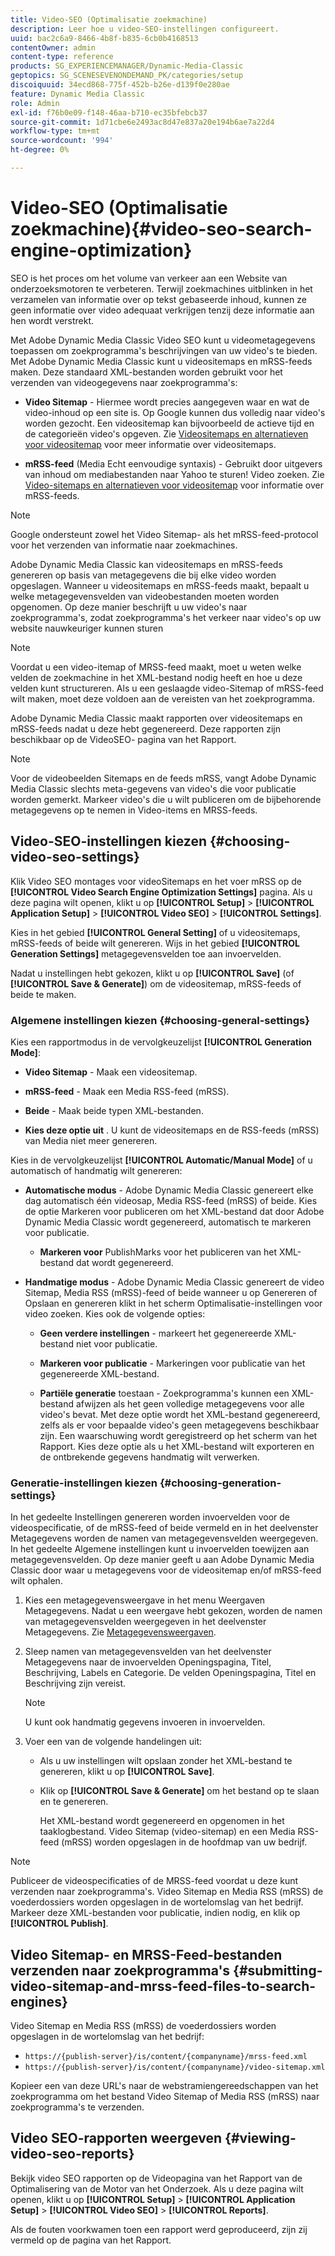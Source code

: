 ```yaml
---
title: Video-SEO (Optimalisatie zoekmachine)
description: Leer hoe u video-SEO-instellingen configureert.
uuid: bac2c6a9-8466-4b8f-b835-6cb0b4168513
contentOwner: admin
content-type: reference
products: SG_EXPERIENCEMANAGER/Dynamic-Media-Classic
geptopics: SG_SCENESEVENONDEMAND_PK/categories/setup
discoiquuid: 34ecd868-775f-452b-b26e-d139f0e280ae
feature: Dynamic Media Classic
role: Admin
exl-id: f76b0e09-f148-46aa-b710-ec35bfebcb37
source-git-commit: 1d71cbe6e2493ac8d47e837a20e194b6ae7a22d4
workflow-type: tm+mt
source-wordcount: '994'
ht-degree: 0%

---
```


# Video-SEO (Optimalisatie zoekmachine){#video-seo-search-engine-optimization}

SEO is het proces om het volume van verkeer aan een Website van onderzoeksmotoren te verbeteren. Terwijl zoekmachines uitblinken in het verzamelen van informatie over op tekst gebaseerde inhoud, kunnen ze geen informatie over video adequaat verkrijgen tenzij deze informatie aan hen wordt verstrekt.

Met Adobe Dynamic Media Classic Video SEO kunt u videometagegevens toepassen om zoekprogramma&#39;s beschrijvingen van uw video&#39;s te bieden. Met Adobe Dynamic Media Classic kunt u videositemaps en mRSS-feeds maken. Deze standaard XML-bestanden worden gebruikt voor het verzenden van videogegevens naar zoekprogramma&#39;s:

* **Video Sitemap**  - Hiermee wordt precies aangegeven waar en wat de video-inhoud op een site is. Op Google kunnen dus volledig naar video&#39;s worden gezocht. Een videositemap kan bijvoorbeeld de actieve tijd en de categorieën video&#39;s opgeven. Zie [Videositemaps en alternatieven voor videositemap](https://developers.google.com/search/docs/advanced/sitemaps/video-sitemaps?visit_id=637558394348624754-567115452&amp;rd=1) voor meer informatie over videositemaps.

* **mRSS-feed**  (Media Echt eenvoudige syntaxis) - Gebruikt door uitgevers van inhoud om mediabestanden naar Yahoo te sturen! Video zoeken. Zie [Video-sitemaps en alternatieven voor videositemap](https://developers.google.com/search/docs/advanced/sitemaps/video-sitemaps?visit_id=637558394348624754-567115452&amp;rd=1) voor informatie over mRSS-feeds.

>[!NOTE]
>
>Google ondersteunt zowel het Video Sitemap- als het mRSS-feed-protocol voor het verzenden van informatie naar zoekmachines.

Adobe Dynamic Media Classic kan videositemaps en mRSS-feeds genereren op basis van metagegevens die bij elke video worden opgeslagen. Wanneer u videositemaps en mRSS-feeds maakt, bepaalt u welke metagegevensvelden van videobestanden moeten worden opgenomen. Op deze manier beschrijft u uw video&#39;s naar zoekprogramma&#39;s, zodat zoekprogramma&#39;s het verkeer naar video&#39;s op uw website nauwkeuriger kunnen sturen

>[!NOTE]
>
>Voordat u een video-itemap of MRSS-feed maakt, moet u weten welke velden de zoekmachine in het XML-bestand nodig heeft en hoe u deze velden kunt structureren. Als u een geslaagde video-Sitemap of mRSS-feed wilt maken, moet deze voldoen aan de vereisten van het zoekprogramma.

Adobe Dynamic Media Classic maakt rapporten over videositemaps en mRSS-feeds nadat u deze hebt gegenereerd. Deze rapporten zijn beschikbaar op de VideoSEO- pagina van het Rapport.

>[!NOTE]
>
>Voor de videobeelden Sitemaps en de feeds mRSS, vangt Adobe Dynamic Media Classic slechts meta-gegevens van video&#39;s die voor publicatie worden gemerkt. Markeer video&#39;s die u wilt publiceren om de bijbehorende metagegevens op te nemen in Video-items en MRSS-feeds.

## Video-SEO-instellingen kiezen {#choosing-video-seo-settings}

Klik Video SEO montages voor videoSitemaps en het voer mRSS op de **[!UICONTROL Video Search Engine Optimization Settings]** pagina. Als u deze pagina wilt openen, klikt u op **[!UICONTROL Setup]** > **[!UICONTROL Application Setup]** > **[!UICONTROL Video SEO]** > **[!UICONTROL Settings]**.

Kies in het gebied **[!UICONTROL General Setting]** of u videositemaps, mRSS-feeds of beide wilt genereren. Wijs in het gebied **[!UICONTROL Generation Settings]** metagegevensvelden toe aan invoervelden.

Nadat u instellingen hebt gekozen, klikt u op **[!UICONTROL Save]** (of **[!UICONTROL Save & Generate]**) om de videositemap, mRSS-feeds of beide te maken.

### Algemene instellingen kiezen {#choosing-general-settings}

Kies een rapportmodus in de vervolgkeuzelijst **[!UICONTROL Generation Mode]**:

* **Video Sitemap**  - Maak een videositemap.

* **mRSS-feed**  - Maak een Media RSS-feed (mRSS).

* **Beide**  - Maak beide typen XML-bestanden.

* **Kies deze optie uit** . U kunt de videositemaps en de RSS-feeds (mRSS) van Media niet meer genereren.

Kies in de vervolgkeuzelijst **[!UICONTROL Automatic/Manual Mode]** of u automatisch of handmatig wilt genereren:

* **Automatische modus**  - Adobe Dynamic Media Classic genereert elke dag automatisch één videosap, Media RSS-feed (mRSS) of beide. Kies de optie Markeren voor publiceren om het XML-bestand dat door Adobe Dynamic Media Classic wordt gegenereerd, automatisch te markeren voor publicatie.

   * **Markeren voor** PublishMarks voor het publiceren van het XML-bestand dat wordt gegenereerd.

* **Handmatige modus**  - Adobe Dynamic Media Classic genereert de video Sitemap, Media RSS (mRSS)-feed of beide wanneer u op Genereren of Opslaan en genereren klikt in het scherm Optimalisatie-instellingen voor video zoeken. Kies ook de volgende opties:

   * **Geen verdere instellingen**  - markeert het gegenereerde XML-bestand niet voor publicatie.

   * **Markeren voor publicatie**  - Markeringen voor publicatie van het gegenereerde XML-bestand.

   * **Partiële generatie**  toestaan - Zoekprogramma&#39;s kunnen een XML-bestand afwijzen als het geen volledige metagegevens voor alle video&#39;s bevat. Met deze optie wordt het XML-bestand gegenereerd, zelfs als er voor bepaalde video&#39;s geen metagegevens beschikbaar zijn. Een waarschuwing wordt geregistreerd op het scherm van het Rapport. Kies deze optie als u het XML-bestand wilt exporteren en de ontbrekende gegevens handmatig wilt verwerken.

### Generatie-instellingen kiezen {#choosing-generation-settings}

In het gedeelte Instellingen genereren worden invoervelden voor de videospecificatie, of de mRSS-feed of beide vermeld en in het deelvenster Metagegevens worden de namen van metagegevensvelden weergegeven. In het gedeelte Algemene instellingen kunt u invoervelden toewijzen aan metagegevensvelden. Op deze manier geeft u aan Adobe Dynamic Media Classic door waar u metagegevens voor de videositemap en/of mRSS-feed wilt ophalen.

1. Kies een metagegevensweergave in het menu Weergaven Metagegevens. Nadat u een weergave hebt gekozen, worden de namen van metagegevensvelden weergegeven in het deelvenster Metagegevens.
Zie [Metagegevensweergaven](application-setup.md#metadata_views).
1. Sleep namen van metagegevensvelden van het deelvenster Metagegevens naar de invoervelden Openingspagina, Titel, Beschrijving, Labels en Categorie. De velden Openingspagina, Titel en Beschrijving zijn vereist.

   >[!NOTE]
   >
   >U kunt ook handmatig gegevens invoeren in invoervelden.

1. Voer een van de volgende handelingen uit:

   * Als u uw instellingen wilt opslaan zonder het XML-bestand te genereren, klikt u op **[!UICONTROL Save]**.
   * Klik op **[!UICONTROL Save & Generate]** om het bestand op te slaan en te genereren.

      Het XML-bestand wordt gegenereerd en opgenomen in het taaklogbestand. Video Sitemap (video-sitemap) en een Media RSS-feed (mRSS) worden opgeslagen in de hoofdmap van uw bedrijf.

>[!NOTE]
>
>Publiceer de videospecificaties of de MRSS-feed voordat u deze kunt verzenden naar zoekprogramma&#39;s. Video Sitemap en Media RSS (mRSS) de voederdossiers worden opgeslagen in de wortelomslag van het bedrijf. Markeer deze XML-bestanden voor publicatie, indien nodig, en klik op **[!UICONTROL Publish]**.

## Video Sitemap- en MRSS-Feed-bestanden verzenden naar zoekprogramma&#39;s {#submitting-video-sitemap-and-mrss-feed-files-to-search-engines}

Video Sitemap en Media RSS (mRSS) de voederdossiers worden opgeslagen in de wortelomslag van het bedrijf:

* `https://{publish-server}/is/content/{companyname}/mrss-feed.xml`
* `https://{publish-server}/is/content/{companyname}/video-sitemap.xml`

Kopieer een van deze URL&#39;s naar de webstramiengereedschappen van het zoekprogramma om het bestand Video Sitemap of Media RSS (mRSS) naar zoekprogramma&#39;s te verzenden.

## Video SEO-rapporten weergeven {#viewing-video-seo-reports}

Bekijk video SEO rapporten op de Videopagina van het Rapport van de Optimalisering van de Motor van het Onderzoek. Als u deze pagina wilt openen, klikt u op **[!UICONTROL Setup]** > **[!UICONTROL Application Setup]** > **[!UICONTROL Video SEO]** > **[!UICONTROL Reports]**.

Als de fouten voorkwamen toen een rapport werd geproduceerd, zijn zij vermeld op de pagina van het Rapport.
